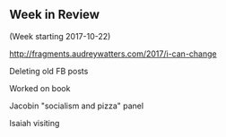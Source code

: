 ## Week in Review

(Week starting 2017-10-22)

http://fragments.audreywatters.com/2017/i-can-change

Deleting old FB posts

Worked on book

Jacobin "socialism and pizza" panel

Isaiah visiting
